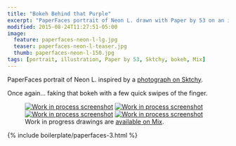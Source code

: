 ```yaml
---
title: "Bokeh Behind that Purple"
excerpt: "PaperFaces portrait of Neon L. drawn with Paper by 53 on an iPad."
modified: 2015-08-24T11:27:51-05:00
image: 
  feature: paperfaces-neon-l-lg.jpg
  teaser: paperfaces-neon-l-teaser.jpg
  thumb: paperfaces-neon-l-150.jpg
tags: [portrait, illustration, Paper by 53, Sktchy, bokeh, Mix]
---
```


PaperFaces portrait of Neon L. inspired by a [photograph on Sktchy](http://sktchy.com/iYeI6c).

Once again... faking that bokeh with a few quick swipes of the finger.

<figure class="third">
  <a href="{{ site.url }}/assets/images/paperfaces-neon-l-process-1-lg.jpg"><img src="{{ site.url }}/assets/images/paperfaces-neon-l-process-1-600.jpg" alt="Work in process screenshot"></a>
  <a href="{{ site.url }}/assets/images/paperfaces-neon-l-process-2-lg.jpg"><img src="{{ site.url }}/assets/images/paperfaces-neon-l-process-2-600.jpg" alt="Work in process screenshot"></a>
  <a href="{{ site.url }}/assets/images/paperfaces-neon-l-process-3-lg.jpg"><img src="{{ site.url }}/assets/images/paperfaces-neon-l-process-3-600.jpg" alt="Work in process screenshot"></a>
  <a href="{{ site.url }}/assets/images/paperfaces-neon-l-process-4-lg.jpg"><img src="{{ site.url }}/assets/images/paperfaces-neon-l-process-4-600.jpg" alt="Work in process screenshot"></a>
  <figcaption>Work in progress drawings are <a href="https://mix.fiftythree.com/11098-Michael-Rose/3957855">available on Mix</a>.</figcaption>
</figure>

{% include boilerplate/paperfaces-3.html %}
